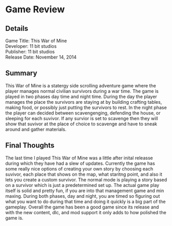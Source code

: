 # Game Review  
## Details  
Game Title: This War of Mine  
Developer:  11 bit studios  
Publisher:  11 bit studios  
Release Date: November 14, 2014  

## Summary

This War of Mine is a statergy side scrolling adventure game where the player manages normal civilian survivors during a war time. The game is played in two phases day time and night time. During the day the player manages the place the survivors are staying at by building crafting tables, making food, or possibly just putting the survivors to rest. In the night phase the player can decided between scavengenging, defending the house, or sleeping for each suvivor. If any survior is set to scavenge then they will show that suvivor at the place of choice to scavenge and have to sneak around and gather materials. 

## Final Thoughts

The last time I played This War of Mine was a little after inital releasse during which they have had a slew of updates. Currently the game has some really nice options of creating your own story by choosing each suvivor, each place that shows on the map, what staritng point, and also it lets you create a custom survivor. The normal mode is playing a story based on a survivor which is just a predetermined set up. The actual game play itself is solid and pretty fun, if you are into that management game and min maxing. During both phases, day and night, you are timed so figuring out what you want to do during that time and doing it quickly is a big part of the gameplay. Overall the game has been a good game since its release and with the new content, dlc, and mod support it only adds to how polished the game is. 
